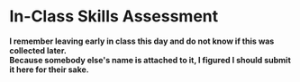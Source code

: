 # In-Class Skills Assessment

**I remember leaving early in class this day and do not know if this was collected later.** <br>
**Because somebody else's name is attached to it, I figured I should submit it here for their sake.**
